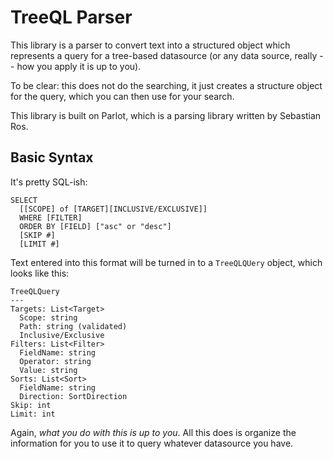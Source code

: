 # TreeQL Parser

This library is a parser to convert text into a structured object which represents a query for a tree-based datasource (or any data source, really -- how you apply it is up to you).

To be clear: this does not do the searching, it just creates a structure object for the query, which you can then use for your search.

This library is built on Parlot, which is a parsing library written by Sebastian Ros.

## Basic Syntax

It's pretty SQL-ish:

```
SELECT
  [[SCOPE] of [TARGET][INCLUSIVE/EXCLUSIVE]]
  WHERE [FILTER]
  ORDER BY [FIELD] ["asc" or "desc"]
  [SKIP #]
  [LIMIT #]
```

Text entered into this format will be turned in to a `TreeQLQUery` object, which looks like this:

```
TreeQLQuery
---
Targets: List<Target>
  Scope: string
  Path: string (validated)
  Inclusive/Exclusive
Filters: List<Filter>
  FieldName: string
  Operator: string
  Value: string
Sorts: List<Sort>
  FieldName: string
  Direction: SortDirection
Skip: int
Limit: int
```

Again, _what you do with this is up to you_. All this does is organize the information for you to use it to query whatever datasource you have.
